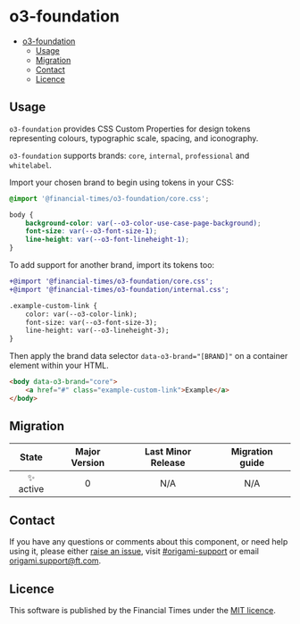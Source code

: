 # o3-foundation

- [o3-foundation](#o3-foundation)
  - [Usage](#usage)
  - [Migration](#migration)
  - [Contact](#contact)
  - [Licence](#licence)

## Usage

`o3-foundation` provides CSS Custom Properties for design tokens representing colours, typographic scale, spacing, and iconography.

`o3-foundation` supports brands: `core`, `internal`, `professional` and `whitelabel`.

Import your chosen brand to begin using tokens in your CSS:

```css
@import '@financial-times/o3-foundation/core.css';

body {
	background-color: var(--o3-color-use-case-page-background);
	font-size: var(--o3-font-size-1);
	line-height: var(--o3-font-lineheight-1);
}
```

To add support for another brand, import its tokens too:

```diff
+@import '@financial-times/o3-foundation/core.css';
+@import '@financial-times/o3-foundation/internal.css';

.example-custom-link {
	color: var(--o3-color-link);
	font-size: var(--o3-font-size-3);
	line-height: var(--o3-lineheight-3);
}
```

Then apply the brand data selector `data-o3-brand="[BRAND]"` on a container element within your HTML.

```html
<body data-o3-brand="core">
	<a href="#" class="example-custom-link">Example</a>
</body>
```

## Migration

|   State   | Major Version | Last Minor Release | Migration guide |
| :-------: | :-----------: | :----------------: | :-------------: |
| ✨ active |       0       |        N/A         |       N/A       |

## Contact

If you have any questions or comments about this component, or need help using it, please either [raise an issue](https://github.com/Financial-Times/origami/issues/new?labels=o3-foundation,components), visit [#origami-support](https://financialtimes.slack.com/messages/#origami-support/) or email [origami.support@ft.com](mailto:origami.support@ft.com).

## Licence

This software is published by the Financial Times under the [MIT licence](http://opensource.org/licenses/MIT).
